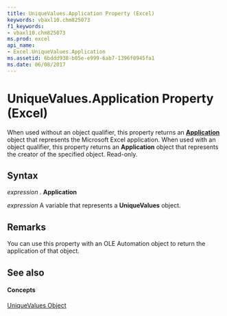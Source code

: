 ```yaml
---
title: UniqueValues.Application Property (Excel)
keywords: vbaxl10.chm825073
f1_keywords:
- vbaxl10.chm825073
ms.prod: excel
api_name:
- Excel.UniqueValues.Application
ms.assetid: 6bddd938-b05e-e999-6ab7-1396f8945fa1
ms.date: 06/08/2017
---
```



# UniqueValues.Application Property (Excel)

When used without an object qualifier, this property returns an  **[Application](Excel.Application(objec).md)** object that represents the Microsoft Excel application. When used with an object qualifier, this property returns an **Application** object that represents the creator of the specified object. Read-only.


## Syntax

 _expression_ . **Application**

 _expression_ A variable that represents a **UniqueValues** object.


## Remarks

You can use this property with an OLE Automation object to return the application of that object.


## See also


#### Concepts


[UniqueValues Object](Excel.UniqueValues.md)

